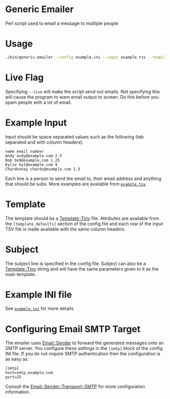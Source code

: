 # Generic Emailer

Perl script used to email a message to multiple people

# Usage

```bash
./bin/generic-emailer --config example.ini --input example.tsv --template template.txt --live
```

# Live Flag

Specifying `--live` will make the script send out emails. Not specifying this will cause the program to warn email output to screen. Do this before you spam people with a lot of email.

# Example Input

Input should be space separated values such as the following (tab separated and with column headers):

```
name email number
Andy andy@example.com 2.5
Bob bob@example.com 1.25
Kylie kyl@example.com 9
Chardonnay chards@example.com 1.3
```

Each line is a person to send the email to, their email address and anything that should be subs. More examples are available from [`example.tsv`](https://github.com/andrewyatz/generic-emailer/blob/master/example.tsv).

# Template

The template should be a [Template::Tiny](https://metacpan.org/pod/Template::Tiny) file. Attributes are available from the `[template_defaults]` section of the config file and each row of the input TSV file is made available with the same column headers.

# Subject

The subject line is specified in the config file. Subject can also be a [Template::Tiny](https://metacpan.org/pod/Template::Tiny) string and will have the same parameters given to it as the main template.

# Example INI file

See [`example.ini`](https://github.com/andrewyatz/generic-emailer/blob/master/example.ini) for more details

# Configuring Email SMTP Target
The emailer uses [Email::Sender](https://metacpan.org/pod/Email::Sender) to forward the generated messages onto an SMTP server. You configure these settings in the `[smtp]` block of the config INI file. If you do not require SMTP authentication then the configuration is as easy as:

```
[smtp]
host=smtp.example.com
port=25
```

Consult the [Email::Sender::Transport::SMTP](https://metacpan.org/pod/Email::Sender::Transport::SMTP) for more configuration information.
